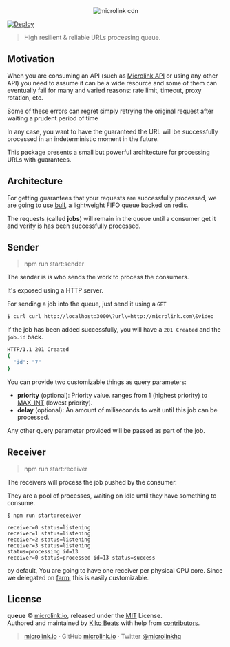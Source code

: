 <div align="center">
  <img src="https://cdn.microlink.io/logo/banner.png" alt="microlink cdn">
</div>

[![Deploy](https://www.herokucdn.com/deploy/button.svg)](https://heroku.com/deploy)

> High resilient & reliable URLs processing queue.

## Motivation

When you are consuming an API (such as [Microlink API](https://docs.microlink.io/api/#introduction) or using any other API) you need to assume it can be a wide resource and some of them can eventually fail for many and varied reasons: rate limit, timeout, proxy rotation, etc.

Some of these errors can regret simply retrying the original request after waiting a prudent period of time

In any case, you want to have the guaranteed the URL will be successfully processed in an indeterministic moment in the future.

This package presents a small but powerful architecture for processing URLs with guarantees.

## Architecture

For getting guarantees that your requests are successfully processed, we are going to use [bull](https://github.com/OptimalBits/bull), a lightweight FIFO queue backed on redis.

The requests (called **jobs**) will remain in the queue until a consumer get it and verify is has been successfully processed.

## Sender

> npm run start:sender

The sender is is who sends the work to process the consumers.

It's exposed using a HTTP server.

For sending a job into the queue, just send it using a `GET`

```bash
$ curl curl http://localhost:3000\?url\=http://microlink.com\&video
```

If the job has been added successfully, you will have a `201 Created` and the `job.id` back.

```bash
HTTP/1.1 201 Created
{
  "id": "7"
}
```

You can provide two customizable things as query parameters:

- **priority** (optional): Priority value. ranges from 1 (highest priority) to [MAX_INT](https://developer.mozilla.org/en-US/docs/Web/JavaScript/Reference/Global_Objects/Number/MAX_SAFE_INTEGER) (lowest priority).
- **delay** (optional): An amount of miliseconds to wait until this job can be processed.

Any other query parameter provided will be passed as part of the job.

## Receiver

> npm run start:receiver

The receivers will process the job pushed by the consumer. 

They are a pool of processes, waiting on idle until they have something to consume.

```
$ npm run start:receiver

receiver=0 status=listening
receiver=1 status=listening
receiver=2 status=listening
receiver=3 status=listening
status=processing id=13
receiver=0 status=processed id=13 status=success
```

by default, You are going to have one receiver per physical CPU core. Since we delegated on [farm](https://github.com/Kikobeats/farm-cli#farm-cli), this is easily customizable.

## License

**queue** © [microlink.io](https://microlink.io), released under the [MIT](https://github.com/microlinkhq/queue/blob/master/LICENSE.md) License.<br>
Authored and maintained by [Kiko Beats](https://kikobeats.com) with help from [contributors](https://github.com/microlinkhq/queue/contributors).

> [microlink.io](https://microlink.io) · GitHub [microlink.io](https://github.com/microlinkhq) · Twitter [@microlinkhq](https://twitter.com/microlinkhq)
